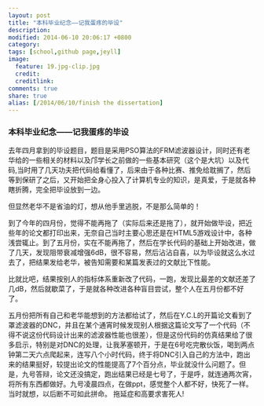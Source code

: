 ```yaml
---
layout: post
title: "本科毕业纪念——记我蛋疼的毕设"
description: 
modified: 2014-06-10 20:06:17 +0800
category: 
tags: [school,github page,jeyll]
image:
  feature: 19.jpg-clip.jpg
  credit: 
  creditlink: 
comments: true
share: true
alias: [/2014/06/10/finish the dissertation]
---
```


### 本科毕业纪念——记我蛋疼的毕设
去年四月拿到的毕设题目，题目是采用PSO算法的FRM滤波器设计，同时还有老华给的一些相关的材料以及邝学长之前做的一些基本研究（这个是大坑）以及代码,当时用了几天功夫把代码给看懂了，后来由于各种比赛、推免给耽搁了，然后等到保研了之后，又开始把全身心投入了计算机专业的知识，是真爱，于是就各种瞎折腾，完全把毕设放到一边。

<!--more-->
但显然老华不是省油的灯，想从他手里逃脱，不是那么简单的！

到了今年的四月份，觉得不能再拖了（实际后来还是拖了），就开始做毕设，把近些年的论文都打印出来，无奈自己当时主要心思还是在HTML5游戏设计中，各种浅尝辄止。到了五月份，实在不能再拖了，然后在学长代码的基础上开始改进，做了几天，发现阻带衰减增强6dB，很不容易，然后沾沾自喜，以为毕设就这么水过去了，把结果发给老华，被告知需要和某篇发表过的文献比下性能。  

比就比吧，结果按别人的指标体系重新改了代码，一跑，发现比最差的文献还差了几dB，然后就歇菜了，于是就各种改进各种盲目尝试，整个人在五月份都不好了。

五月份把所有自己和老华能想到的方法都给试了，然后在Y.C.L的开篇论文看到了罩滤波器的DNC，并且在某个通宵时候发现别人根据这篇论文写了一个代码（不得不说这份代码设计出来的滤波器性能也很差），但是这份代码的仿真结果给了很多启示，特别是对DNC的处理，让我茅塞顿开，于是在6号吃完散伙饭，喝到两点钟第二天六点爬起来，连写八个小时代码，终于将DNC引入自己的方法中，跑出来的结果挺好，较提出论文的性能提高了7个百分点，毕业就没什么问题了。但是，九号答辩，论文还没搞定，跑出结果已经是七号了，于是呼，就连通两次宵，将所有东西都做好。九号凌晨四点，在做ppt，感觉整个人都不好，快死了一样。当时就想，以后断不可如此拼命。
拖延症和高要求害死人!
